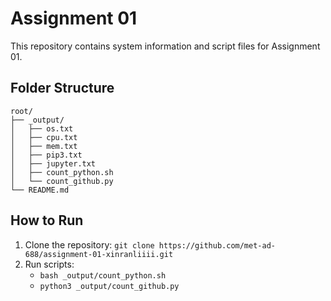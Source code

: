 # Assignment 01

This repository contains system information and script files for Assignment 01.

## Folder Structure
```lsh
root/
├── _output/
│   ├── os.txt
│   ├── cpu.txt
│   ├── mem.txt
│   ├── pip3.txt
│   ├── jupyter.txt
│   ├── count_python.sh
│   └── count_github.py
└── README.md
```
## How to Run

1. Clone the repository: `git clone https://github.com/met-ad-688/assignment-01-xinranliiii.git`
2. Run scripts:  
   - `bash _output/count_python.sh`
   - `python3 _output/count_github.py`

